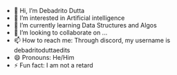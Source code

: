 - 👋 Hi, I’m Debadrito Dutta
- 👀 I’m interested in Artificial intelligence
- 🌱 I’m currently learning Data Structures and Algos 
- 💞️ I’m looking to collaborate on ...
- 📫 How to reach me: Through discord, my username is debadritoduttaedits
- 😄 Pronouns: He/Him
- ⚡ Fun fact: I am not a retard

<!---
DebadritoCG/DebadritoCG is a ✨ special ✨ repository because its `README.md` (this file) appears on your GitHub profile.
You can click the Preview link to take a look at your changes.
--->
